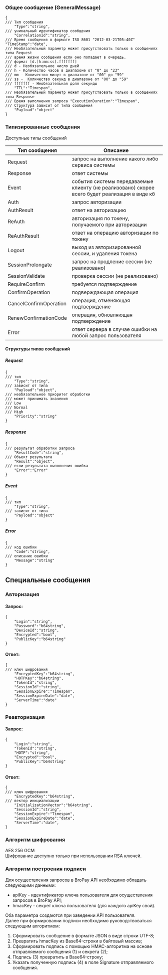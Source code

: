 ### Общее сообщение (GeneralMessage)
```
{
/// Тип сообщения
    "Type":"string", 
/// уникальный идентификатор сообщения
    "CorrelationId":"string",
/// Время сообщения в формате ISO 8601 "2012-03-21T05:40Z" "TimeStamp":"date",
/// Необязательный параметр может присутствовать только в сообщениях типа Request
/// время жизни сообщения если оно попадает в очередь.
/// формат [d.]h:mm:ss[.fffffff]
/// d - Необязательное число дней
/// h - Количество часов в диапазоне от "0" до "23"
/// mm - Количество минут в диапазоне от "00" до "59"
/// ss -  Количество секунд в диапазоне от "00" до "59"
/// fffffff - Необязательная доля секунды
    "TTL":"Timespan",
/// Необязательный параметр может присутствовать только в сообщениях типа Response
/// Время выполнения запроса "ExecutionDuration":"Timespan",
/// Структура зависит от типа сообщения
    "Payload":"object"
}
```
### Типизированные сообщения
Доступные типы сообщений

| Тип сообщения          | Описание                                                                                      |
|------------------------|-----------------------------------------------------------------------------------------------|
| Request                | запрос на выполнение какого либо сервиса системы                                              |
| Response               | ответ системы                                                                                 |
| Event                  | события системы передаваемые клиенту (не реализовано) скорее всего будет реализация в виде кб |
| Auth                   | запрос авторизации                                                                            |
| AuthResult             | ответ на авторизацию                                                                          |
| ReAuth                 | авторизация по токену, получаемого при авторизации                                            |
| ReAuthResult           | ответ на операцию авторизации по токену                                                       |
| Logout                 | выход из авторизированной сессии, и удаления токена                                           |
| SessionProlongate      | запрос на продление сессии (не реализовано)                                                   |
| SessionValidate        | проверка сессии (не реализовано)                                                              |
| RequireConfirm         | требуется подтверждение                                                                       |
| ConfirmOperation       | подверждающая операция                                                                        |
| CancelConfirmOperation | операция, отменяющая подтверждение                                                            |
| RenewConfirmationCode  | операция, обновляющая подтверждение                                                           |
| Error                  | ответ сервера в случае ошибки на любой запрос пользователя                                    |

#### Структуры типов сообщений
##### Request
```
{
/// тип
    "Type":"string",
/// зависит от типа
    "Payload":"object",
/// необязательное приоритет обработки
/// может принимать значения
/// Low
/// Normal
/// High
    "Priority":"string"
}
```
##### Response
```
{
/// результат обработки запроса
    "ResultCode":"string",
/// Объект результата
    "Result":"object",
/// если результата выполнения ошибка
    "Error":"Error"
}
```
##### Event
```
{
/// тип
    "Type":"string",
/// зависит от типа
    "Payload":"object"
}
```
##### Error
```
{
/// код ошибки
    "Code":"string",
/// описание ошибки
    "Message":"string"
}
```
## Специальные сообщения
### Авторизация
#### Запрос:
```
{
    "Login":"string",
    "Password":"b64string",
    "DeviceId":"string",
    "Encrypted":"bool",
    "PublicKey":"b64string"
}
```
#### Ответ:
```
{
/// ключ шифрования
    "EncryptedKey":"b64string",
    "HOTPKey":"b64string",
    "TokenId":"string",
    "SessionId":"string",
    "SessionExpire":"Timespan",
    "SessionExpireDate":"date",
    "ServerTime":"date"
}
```
### Реавторизация
#### Запрос:
```
{
    "Login":"string",
    "TokenId":"string",
    "HOTP":"string",
    "Encrypted":"bool",
    "PublicKey":"b64string"
}
```
#### Ответ:
```
{
/// ключ шифрования
    "EncryptedKey":"b64string",
/// вектор инициализации
    "InitializationVector":"b64string",
    "SessionId":"string",
    "SessionExpire":"Timespan",
    "SessionExpireDate":"date",
    "ServerTime":"date",
}
```
### Алгоритм шифрования
AES 256 GCM  
Шифрование доступно только при использовании RSA ключей.

### Алгоритм построения подписи
Для осуществления запросов в BroPay API необходимо обладать следующими данными:

- apiKey - идентификатор ключа пользователя для осуществления запросов в BroPay API;
- hmacKey - секрет ключа пользователя (для каждого apiKey свой).

Оба параметра создаются при заведении API пользователя.  
Далее при формировании подписи необходимо руководствоваться следующим алгоритмом:

1. Сформировать сообщение в формате JSON в виде строки UTF-8;
2. Превратить hmacKey из Base64-строки в байтовый массив;
3. Сформировать подпись с помощью HMAC-алгоритма на основе отправляемого сообщения (1) и секрета (2);
4. Подпись (3) превратить в Base64-строку;
5. Указать полученную подпись (4) в поле Signature отправляемого сообщения.